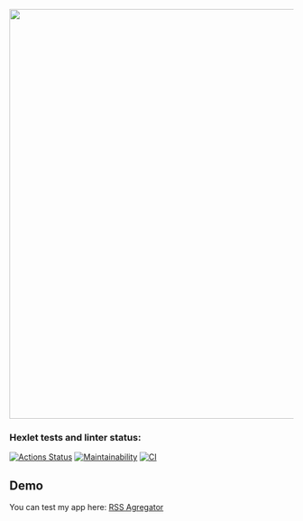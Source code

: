 <p align="center">
      <img src="https://i.ibb.co/S3J1Cv9/2024-01-19-16-42-56.png" width="726">
</p>


### Hexlet tests and linter status:
[![Actions Status](https://github.com/MostOfLuck/frontend-project-11/actions/workflows/hexlet-check.yml/badge.svg)](https://github.com/MostOfLuck/frontend-project-11/actions)
[![Maintainability](https://api.codeclimate.com/v1/badges/425d8c76e1328c1a3bcf/maintainability)](https://codeclimate.com/github/MostOfLuck/frontend-project-11/maintainability)
[![CI](https://github.com/MostOfLuck/frontend-project-11/actions/workflows/blank.yml/badge.svg)](https://github.com/MostOfLuck/frontend-project-11/actions/workflows/blank.yml)


Demo
------

You can test my app here: [RSS Agregator](https://frontend-project-11-jbr8-9cglbyg29-sams-projects-8bd7ebfe.vercel.app/)
